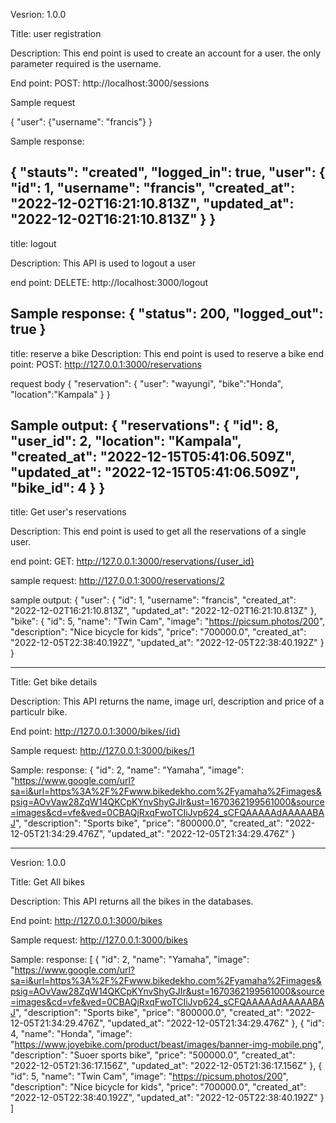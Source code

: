 Vesrion:  1.0.0

Title: user registration

Description: 
This end point is used to create an account for a user. the only parameter required is the username.

End point:
POST: http://localhost:3000/sessions

Sample request
 
{
    "user": {"username": "francis"}
}


Sample response:

{
    "stauts": "created",
    "logged_in": true,
    "user": {
        "id": 1,
        "username": "francis",
        "created_at": "2022-12-02T16:21:10.813Z",
        "updated_at": "2022-12-02T16:21:10.813Z"
    }
}
--------------------------------------------------------

title: logout

Description: This API is used to logout a user

end point: 
DELETE: http://localhost:3000/logout

Sample response:
{
    "status": 200,
    "logged_out": true
}
---------------------------------------------------------------

title: reserve a bike
 Description: This end point is used to reserve a bike
 end point: 
 POST: http://127.0.0.1:3000/reservations

 request body
 {
    "reservation": { 
        "user": "wayungi",
        "bike":"Honda",
        "location":"Kampala"
    }
}

 Sample output:
 {
    "reservations": {
        "id": 8,
        "user_id": 2,
        "location": "Kampala",
        "created_at": "2022-12-15T05:41:06.509Z",
        "updated_at": "2022-12-15T05:41:06.509Z",
        "bike_id": 4
    }
}
------------------------------------------------------

title: Get user's reservations

Description: This end point is used to get all the reservations of a single user.

end point: 
GET: http://127.0.0.1:3000/reservations/{user_id}

sample request: http://127.0.0.1:3000/reservations/2

sample output:
{
    "user": {
        "id": 1,
        "username": "francis",
        "created_at": "2022-12-02T16:21:10.813Z",
        "updated_at": "2022-12-02T16:21:10.813Z"
    },
    "bike": {
        "id": 5,
        "name": "Twin Cam",
        "image": "https://picsum.photos/200",
        "description": "Nice bicycle for kids",
        "price": "700000.0",
        "created_at": "2022-12-05T22:38:40.192Z",
        "updated_at": "2022-12-05T22:38:40.192Z"
    }
}









----------------------------------------------------------------------
Title: Get bike details

Description: This API returns the name, image url, description and price  of a particulr bike.

End point: http://127.0.0.1:3000/bikes/{id}

Sample request: http://127.0.0.1:3000/bikes/1

Sample: response:
{
 "id": 2,
    "name": "Yamaha",
    "image": "https://www.google.com/url?sa=i&url=https%3A%2F%2Fwww.bikedekho.com%2Fyamaha%2Fimages&psig=AOvVaw28ZqW14QKCpKYnvShyGJIr&ust=1670362199561000&source=images&cd=vfe&ved=0CBAQjRxqFwoTCIiJvp624_sCFQAAAAAdAAAAABAJ",
    "description": "Sports bike",
    "price": "800000.0",
    "created_at": "2022-12-05T21:34:29.476Z",
    "updated_at": "2022-12-05T21:34:29.476Z"
}

-----------------------------------------------------------------------
Vesrion:  1.0.0

Title: Get All bikes

Description: This API returns all the bikes in the databases.

End point: http://127.0.0.1:3000/bikes

Sample request: http://127.0.0.1:3000/bikes

Sample: response:
[
    {
        "id": 2,
        "name": "Yamaha",
        "image": "https://www.google.com/url?sa=i&url=https%3A%2F%2Fwww.bikedekho.com%2Fyamaha%2Fimages&psig=AOvVaw28ZqW14QKCpKYnvShyGJIr&ust=1670362199561000&source=images&cd=vfe&ved=0CBAQjRxqFwoTCIiJvp624_sCFQAAAAAdAAAAABAJ",
        "description": "Sports bike",
        "price": "800000.0",
        "created_at": "2022-12-05T21:34:29.476Z",
        "updated_at": "2022-12-05T21:34:29.476Z"
    },
    {
        "id": 4,
        "name": "Honda",
        "image": "https://www.joyebike.com/product/beast/images/banner-img-mobile.png",
        "description": "Suoer sports bike",
        "price": "500000.0",
        "created_at": "2022-12-05T21:36:17.156Z",
        "updated_at": "2022-12-05T21:36:17.156Z"
    },
    {
        "id": 5,
        "name": "Twin Cam",
        "image": "https://picsum.photos/200",
        "description": "Nice bicycle for kids",
        "price": "700000.0",
        "created_at": "2022-12-05T22:38:40.192Z",
        "updated_at": "2022-12-05T22:38:40.192Z"
    }
]

